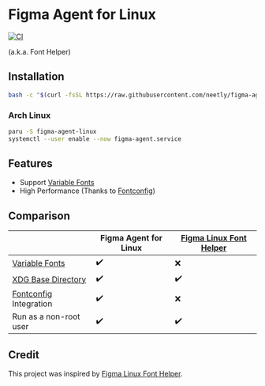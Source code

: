 # Figma Agent for Linux

[![CI](https://github.com/neetly/figma-agent-linux/actions/workflows/ci.yml/badge.svg)](https://github.com/neetly/figma-agent-linux/actions/workflows/ci.yml)

(a.k.a. Font Helper)

## Installation

```sh
bash -c "$(curl -fsSL https://raw.githubusercontent.com/neetly/figma-agent-linux/main/scripts/install.sh)"
```

### Arch Linux

```sh
paru -S figma-agent-linux
systemctl --user enable --now figma-agent.service
```

## Features

- Support [Variable Fonts][]
- High Performance (Thanks to [Fontconfig][])

## Comparison

|                            | Figma Agent for Linux | [Figma Linux Font Helper][] |
| -------------------------- | --------------------- | --------------------------- |
| [Variable Fonts][]         | ✔️                    | ❌                          |
| [XDG Base Directory][]     | ✔️                    | ✔️                          |
| [Fontconfig][] Integration | ✔️                    | ❌                          |
| Run as a non-root user     | ✔️                    | ✔️                          |

## Credit

This project was inspired by [Figma Linux Font Helper][].

[variable fonts]: https://www.figma.com/typography/variable-fonts/
[fontconfig]: https://www.freedesktop.org/wiki/Software/fontconfig/
[xdg base directory]: https://specifications.freedesktop.org/basedir-spec/basedir-spec-latest.html
[figma linux font helper]: https://github.com/Figma-Linux/figma-linux-font-helper
